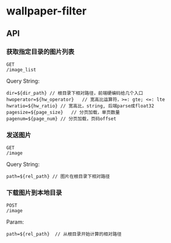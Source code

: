 # wallpaper-filter

## API
### 获取指定目录的图片列表
```
GET
/image_list
```
Query String:
```
dir=${dir_path} // 根目录下相对路径，前端硬编码给几个入口
hwoperator=${hw_operator}   // 宽高比运算符，>=: gte; <=: lte
hwratio=${hw_ratio} // 宽高比，string, 后端parse成float32
pagesize=${page_size}   // 分页加载，单页数量
pagenum=${page_num} // 分页加载，页码offset
```

### 发送图片
```
GET
/image
```
Query String:
```
path=${rel_path} // 图片在根目录下相对路径
```

### 下载图片到本地目录
```
POST
/image
```
Param:
```
path=${rel_path}  // 从根目录开始计算的相对路径
```